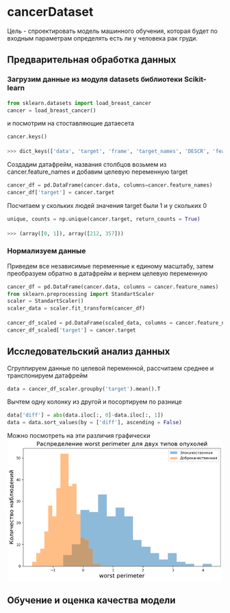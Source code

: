 # cancerDataset
Цель - спроектировать модель машинного обучения, которая будет по входным параметрам определять есть ли у человека рак груди.
## Предварительная обработка данных
### Загрузим данные из модуля datasets библиотеки Scikit-learn
```python
from sklearn.datasets import load_breast_cancer
cancer = load_breast_cancer()
```
и посмотрим на стоставляющие датаесета
```python
cancer.keys()

>>> dict_keys(['data', 'target', 'frame', 'target_names', 'DESCR', 'feature_names', 'filename', 'data_module'])
```
Создадим датафрейм, названия столбцов возьмем из cancer.feature_names и добавим целевую переменную target
```python
cancer_df = pd.DataFrame(cancer.data, columns=cancer.feature_names)
cancer_df['target'] = cancer.target
```
Посчитаем у скольких людей значения target были 1 и у скольких 0
```python
unique, counts = np.unique(cancer.target, return_counts = True)

>>> (array([0, 1]), array([212, 357]))
```
### Нормализуем данные
Приведем все независимые переменные к единому масштабy, затем преобразуем обратно в датафрейм и вернем целевую переменную
```python
cancer_df = pd.DataFrame(cancer.data, columns = cancer.feature_names)
from sklearn.preprocessing import StandartScaler
scaler = StandartScaler()
scaler_data = scaler.fit_transform(cancer_df)

cancer_df_scaled = pd.DataFrame(scaled_data, columns = cancer.feature_names)
cancer_df_scaled['target'] = cancer.target
```
## Исследовательский анализ данных
Сгруппируем данные по целевой переменной, рассчитаем среднее и транспонируем датафрейм
```python
data = cancer_df_scaler.groupby('target').mean().T
```
Вычтем одну колонку из другой и посортируем по разнице
```python
data['diff'] = abs(data.iloc[:, 0]-data.iloc[:, 1])
data = data.sort_values(by = ['diff'], ascending = False)
```
Можно посмотреть на эти различия графически
![2171008f884d00ffadb74724201b0fa1](https://github.com/LinkCatList/cancerDataset/blob/main/picture.png)
## Обучение и оценка качества модели
